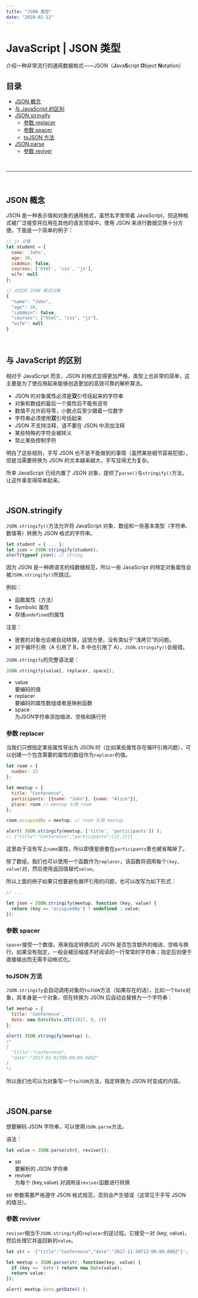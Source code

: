 ```yaml
---
title: "JSON 类型"
date: "2020-02-12"
---
```


# JavaScript | JSON 类型 <!-- omit in toc -->

介绍一种非常流行的通用数据格式——JSON（**J**ava**S**cript **O**bject **N**otation）

## 目录 <!-- omit in toc -->

- [JSON 概念](#json-概念)
- [与 JavaScript 的区别](#与-javascript-的区别)
- [JSON.stringify](#jsonstringify)
  - [参数 replacer](#参数-replacer)
  - [参数 spacer](#参数-spacer)
  - [toJSON 方法](#tojson-方法)
- [JSON.parse](#jsonparse)
  - [参数 reviver](#参数-reviver)

<br>

---

<br>

## JSON 概念

JSON 是一种表示值和对象的通用格式，虽然名字里带着 JavaScript，但这种格式被广泛接受并应用在其他的语言领域中。使用 JSON 来进行数据交换十分方便。下面是一个简单的例子：

```js
// js 对象
let student = {
  name: 'John',
  age: 30,
  isAdmin: false,
  courses: ['html', 'css', 'js'],
  wife: null
};

// 对应的 JSON 格式对象
{
  "name": "John",
  "age": 30,
  "isAdmin": false,
  "courses": ["html", "css", "js"],
  "wife": null
}
```

<br>

## 与 JavaScript 的区别

相对于 JavaScript 而言，JSON 的格式显得更加严格，类型上也非常的简单，这主要是为了使应用起来能够创造更加的高效可靠的解析算法。

- JSON 的对象属性必须是**双**引号括起来的字符串
- 对象和数组的最后一个属性后不能有逗号
- 数值不允许前导零，小数点后至少跟着一位数字
- 字符串必须使用**双**引号括起来
- JSON 不支持注释，请不要在 JSON 中添加注释
- 某些特殊的字符会被转义
- 禁止某些控制字符

明白了这些规则，手写 JSON 也不是不能做到的事情（虽然某些细节容易犯错），但是当需要转换为 JSON 的文本越来越大，手写显得尤为复杂。

所幸 JavaScript 已经内置了 JSON 对象，提供了`parse()`与`stringify()`方法，让这件事变得简单起来。

<br>

## JSON.stringify

`JSON.stringify()`方法允许将 JavaScript 对象、数组和一些基本类型（字符串、数值等）转换为 JSON 格式的字符串。

```js
let student = { ... };
let json = JSON.stringify(student);
alert(typeof json); // string
```

因为 JSON 是一种跨语言的纯数据规范，所以一些 JavaScript 的特定对象属性会被`JSON.stringify()`所跳过。

例如：

- 函数属性（方法）
- Symbolic 属性
- 存储`undefined`的属性

注意：

- 嵌套的对象也会被自动转换，这很方便，没有类似于“浅拷贝”的问题。
- 对于循环引用（A 引用了 B，B 中也引用了 A），`JSON.stringify()`会报错。

`JSON.stringify`的完整语法是：

```js
JSON.stringify(value[, replacer, space]);
```
- value  
  要编码的值
- replacer  
  要编码的属性数组或者是映射函数
- space  
  为JSON字符串添加缩进、空格和换行符

### 参数 replacer

当我们只想指定某些属性导出为 JSON 时（比如某些属性存在循环引用问题），可以创建一个包含需要的属性的数组作为`replacer`的值。

```js
let room = {
  number: 23
};

let meetup = {
  title: "Conference",
  participants: [{name: "John"}, {name: "Alice"}],
  place: room // meetup 引用 room
};

room.occupiedBy = meetup; // room 引用 meetup

alert( JSON.stringify(meetup, ['title', 'participants']) );
// {"title":"Conference","participants":[{},{}]}
```

这里由于没有写上`name`属性，所以即便是嵌套在`participants`里也被省略掉了。

除了数组，我们也可以使用一个函数作为`replacer`，该函数将调用每个`(key, value)`对，然后使用返回值替代`value`。

所以上面的例子如果只想要避免循环引用的问题，也可以改写为如下形式：

```js
// ...

let json = JSON.stringify(meetup, function (key, value) {
  return (key == 'occupiedBy') ? undefined : value;
});
```

### 参数 spacer

`spacer`接受一个数值，用来指定转换后的 JSON 是否包含额外的缩进、空格与换行，如果没有指定，一般会被压缩成不好阅读的一行常常的字符串；指定后则便于直接输出而无需手动格式化。

### toJSON 方法

`JSON.stringify`会自动调用对象的`toJSON`方法（如果存在的话），比如一个`Date`对象，其本身是一个对象，但在转换为 JSON 后自动会替换为一个字符串：

```js
let meetup = {
  title: 'Conference',
  date: new Date(Date.UTC(2017, 0, 1))
};

alert( JSON.stringify(meetup) );
/*
{
  "title":"Conference",
  "date":"2017-01-01T00:00:00.000Z"
}
*/
```

所以我们也可以为对象写一个`toJSON`方法，指定转换为 JSON 时变成的内容。

<br>

## JSON.parse

想要解码 JSON 字符串，可以使用`JSON.parse`方法。

语法：

```js
let value = JSON.parse(str[, reviver]);
```

- str  
  要解析的 JSON 字符串
- reviver  
  为每个 (key,value) 对调用该`reviver`函数进行转换

str 参数需要严格遵守 JSON 格式规范，否则会产生错误（这常见于手写 JSON 的情况）。

### 参数 reviver

`reviver`相当于`JSON.stringify`的`replacer`的逆过程。它接受一对 (key, value)，然后处理它并返回新的`value`。

```js
let str = '{"title":"Conference","date":"2017-11-30T12:00:00.000Z"}';

let meetup = JSON.parse(str, function(key, value) {
  if (key == 'date') return new Date(value);
  return value;
});

alert( meetup.date.getDate() );
```

<br>
